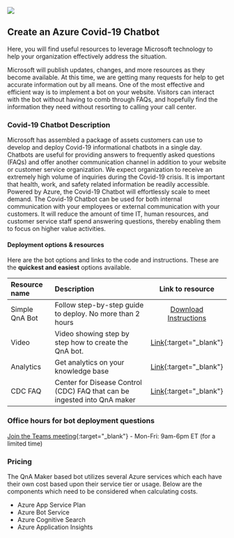 <a href="https://www.microsoft.com"><img src="https://img-prod-cms-rt-microsoft-com.akamaized.net/cms/api/am/imageFileData/RE1Mu3b?ver=5c31"></a>

## Create an Azure Covid-19 Chatbot

Here, you will find useful resources to leverage Microsoft technology to help your organization effectively address the situation.  

Microsoft will publish updates, changes, and more resources as they become available. At this time, we are getting many requests for help to get accurate information out by all means. One of the  most effective and efficient way is to implement a bot on your website. Visitors can interact with the bot without having to comb through FAQs, and hopefully find the information they need without resorting to calling your call center.

### Covid-19 Chatbot Description
Microsoft has assembled a package of assets customers can use to develop and deploy Covid-19 informational chatbots in a single day.  Chatbots are useful for providing answers to frequently asked questions (FAQs) and offer another communication channel in addition to your website or customer service organization. We expect organization to receive an extremely high volume of inquiries during the Covid-19 crisis. It is important that health, work, and safety related information be readily accessible. Powered by Azure, the Covid-19 Chatbot will effortlessly scale to meet demand. The Covid-19 Chatbot can be used for both internal communication with your employees or external communication with your customers. It will reduce the amount of time IT, human resources, and customer service staff spend answering questions, thereby enabling them to focus on higher value activities.

#### Deployment options & resources
Here are the bot options and links to the code and instructions. These are the **quickest and easiest** options available.

| Resource name | Description                                                                  | Link to resource | 
| :-------------| :--------------------------------------------------------------------------- | :--------------: |
| Simple QnA Bot| Follow step-by-step guide to deploy. No more than 2 hours                    | [Download Instructions](https://github.com/Microsoft-Gov/Microsoft-Gov.github.io/blob/master/docs/Covid%20Bot%20Instructions.docx?raw=true) |
| Video         | Video showing step by step how to create the QnA bot.                        | [Link](https://youtu.be/1c-3sjNNRhw){:target="_blank"} |
| Analytics     | Get analytics on your knowledge base                                         | [Link](https://docs.microsoft.com/en-us/azure/cognitive-services/qnamaker/how-to/get-analytics-knowledge-base){:target="_blank"} |
| CDC FAQ       | Center for Disease Control (CDC) FAQ that can be ingested into QnA maker | [Link](https://www.cdc.gov/coronavirus/2019-ncov/faq.html){:target="_blank"} |

### Office hours for bot deployment questions
[Join the Teams meeting](https://teams.microsoft.com/l/meetup-join/19%3ameeting_OTUyOGFlNzUtNjdmMi00YjM0LTkzZjctNzAzOGI5OWUwNTI4%40thread.v2/0?context=%7b%22Tid%22%3a%2272f988bf-86f1-41af-91ab-2d7cd011db47%22%2c%22Oid%22%3a%2245034998-ff14-46b2-8930-a81239a16800%22%7d){:target="_blank"} - Mon-Fri: 9am-6pm ET (for a limited time) 

### Pricing
The QnA Maker based bot utilizes several Azure services which each have their own cost based upon their service tier or usage. Below are the components which need to be considered when calculating costs.

* Azure App Service Plan
* Azure Bot Service
* Azure Cognitive Search
* Azure Application Insights
